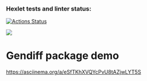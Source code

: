 ### Hexlet tests and linter status:
[![Actions Status](https://github.com/OlegKhnew/python-project-50/actions/workflows/hexlet-check.yml/badge.svg)](https://github.com/OlegKhnew/python-project-50/actions)

<a href="https://codeclimate.com/github/OlegKhnew/python-project-50/maintainability"><img src="https://api.codeclimate.com/v1/badges/1705039bdda55944a721/maintainability" /></a>

# Gendiff package demo
https://asciinema.org/a/eSfTKhXVQYcPvU8tAZjwLYT5S
